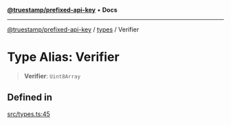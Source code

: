 [**@truestamp/prefixed-api-key**](../../README.md) • **Docs**

***

[@truestamp/prefixed-api-key](../../modules.md) / [types](../README.md) / Verifier

# Type Alias: Verifier

> **Verifier**: `Uint8Array`

## Defined in

[src/types.ts:45](https://github.com/truestamp/prefixed-api-key/blob/a442a9135df9692910e0ddbc7baa293fbe409002/src/types.ts#L45)
